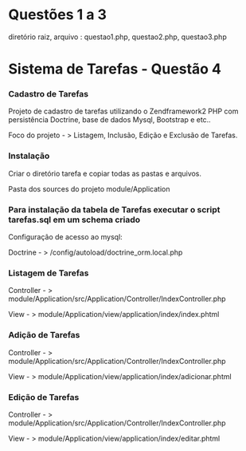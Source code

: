 Questões 1 a 3
=======================

diretório raiz, arquivo : questao1.php, questao2.php, questao3.php

Sistema de Tarefas - Questão 4
=======================

### Cadastro de Tarefas


Projeto de cadastro de tarefas utilizando o Zendframework2 PHP com persistência Doctrine, base de dados Mysql, Bootstrap e etc..
<br>
<p>Foco do projeto - > Listagem, Inclusão, Edição e Exclusão de Tarefas.</p> 

### Instalação
Criar o diretório tarefa e copiar todas as pastas e arquivos.
<p>Pasta dos sources do projeto module/Application</p> 

### Para instalação da tabela de Tarefas executar o script tarefas.sql em um schema criado
Configuração de acesso ao mysql:
<p>Doctrine - > /config/autoload/doctrine_orm.local.php</p>

### Listagem de Tarefas 
Controller - > module/Application/src/Application/Controller/IndexController.php
<p>View - > module/Application/view/application/index/index.phtml</p>

### Adição de Tarefas 
Controller - > module/Application/src/Application/Controller/IndexController.php
<p>View - > module/Application/view/application/index/adicionar.phtml</p>

### Edição de Tarefas 
Controller - > module/Application/src/Application/Controller/IndexController.php
<p>View - > module/Application/view/application/index/editar.phtml</p>


